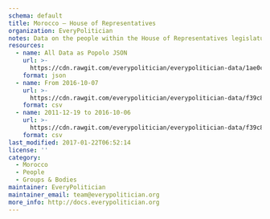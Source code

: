```yaml
---
schema: default
title: Morocco — House of Representatives
organization: EveryPolitician
notes: Data on the people within the House of Representatives legislature of Morocco.
resources:
  - name: All Data as Popolo JSON
    url: >-
      https://cdn.rawgit.com/everypolitician/everypolitician-data/1ae0cf1566ba25cb224a88e53db6503143a9a389/data/Morocco/House/ep-popolo-v1.0.json
    format: json
  - name: From 2016-10-07
    url: >-
      https://cdn.rawgit.com/everypolitician/everypolitician-data/f39c8661de95633849ce3280822fab0226bfd0ff/data/Morocco/House/term-10.csv
    format: csv
  - name: 2011-12-19 to 2016-10-06
    url: >-
      https://cdn.rawgit.com/everypolitician/everypolitician-data/f39c8661de95633849ce3280822fab0226bfd0ff/data/Morocco/House/term-9.csv
    format: csv
last_modified: 2017-01-22T06:52:14
license: ''
category:
  - Morocco
  - People
  - Groups & Bodies
maintainer: EveryPolitician
maintainer_email: team@everypolitician.org
more_info: http://docs.everypolitician.org
---
```

